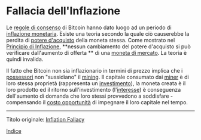 # Fallacia dell'Inflazione



Le [regole di consenso](ch101-glossary.md#regole-di-consenso) di Bitcoin hanno dato luogo ad un periodo di [inflazione monetaria](https://en.wikipedia.org/wiki/Monetary_inflation). Esiste una teoria secondo la quale ciò causerebbe la perdita di [potere d'acquisto](https://en.wikipedia.org/wiki/Purchasing_power) della moneta stessa. Come mostrato nel [Principio di Inflazione](ch013-inflation-principle.md), **nessun cambiamento del potere d'acquisto si può verificare dall'aumento di offerta ** di una [moneta di mercato](ch005-money-taxonomy.md). La teoria è quindi invalida.

Il fatto che Bitcoin non sia inflazionario in termini di prezzo implica che i [possessori](ch101-glossary.md#proprietario) non "sussidiano" il [mining](ch101-glossary.md#centro-di-mining-mine). Il capitale consumato dai [miner](ch101-glossary.md#miner) è di loro stessa proprietà (rappresenta un [investimento](ch101-glossary.md#dare-in-prestito---investire)), la moneta creata è il loro prodotto ed il ritorno sull'investimento (l'[interesse](ch101-glossary.md#interesse)) è conseguenza dell'aumento di domanda che loro stessi provvedono a soddisfare - compensando il [costo opportunità](https://it.wikipedia.org/wiki/Costo_opportunit%C3%A0) di impegnare il loro capitale nel tempo.

---

Titolo originale: [Inflation Fallacy](https://github.com/libbitcoin/libbitcoin-system/wiki/Inflation-Fallacy)

[Indice](/README.md)

